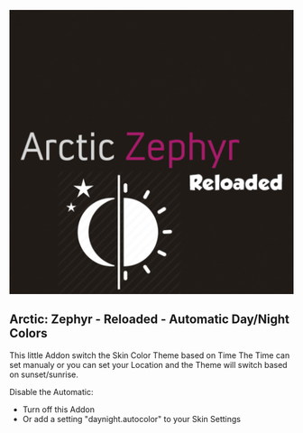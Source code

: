 ![](https://raw.githubusercontent.com/semool/script.arctic.zephyr.mod.autocolors/master/icon.png)

## Arctic: Zephyr - Reloaded - Automatic Day/Night Colors

This little Addon switch the Skin Color Theme based on Time
The Time can set manualy or you can set your Location and the Theme will switch based on sunset/sunrise.

Disable the Automatic:
- Turn off this Addon
- Or add a setting "daynight.autocolor" to your Skin Settings
 